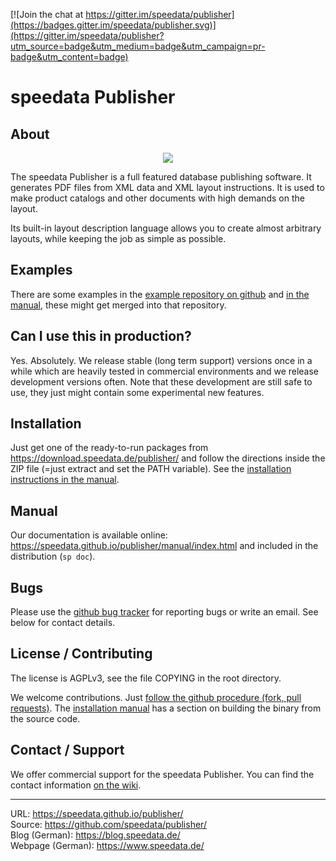 [![Join the chat at https://gitter.im/speedata/publisher](https://badges.gitter.im/speedata/publisher.svg)](https://gitter.im/speedata/publisher?utm_source=badge&utm_medium=badge&utm_campaign=pr-badge&utm_content=badge)


speedata Publisher
==================

About
-----

<p align="center"><img src="https://i.imgur.com/yzUJlVv.png"></p>


The speedata Publisher is a full featured database publishing software. It generates PDF files from XML data and XML layout instructions. It is used to make product catalogs and other documents with high demands on the layout.

Its built-in layout description language allows you to create almost arbitrary layouts, while keeping the job as simple as possible.

Examples
--------

There are some examples in the [example repository on github](https://github.com/speedata/examples) and [in the manual](https://speedata.github.io/publisher/manual/examples-en/index.html), these might get merged into that repository.


Can I use this in production?
-----------------------------

Yes. Absolutely. We release stable (long term support) versions once in a while which are heavily tested in commercial environments and we release development versions often. Note that these development are still safe to use, they just might contain some experimental new features.

Installation
------------

Just get one of the ready-to-run packages from <https://download.speedata.de/publisher/> and follow the directions inside the ZIP file (=just extract and set the PATH variable). See the [installation instructions in the manual](https://speedata.github.io/publisher/manual/description-en/installation.html).


Manual
------
Our documentation is available online: <https://speedata.github.io/publisher/manual/index.html> and included in the distribution (`sp doc`).


Bugs
----

Please use the [github bug tracker](https://github.com/speedata/publisher/issues) for reporting bugs or write an email. See below for contact details.


License / Contributing
----------------------

The license is AGPLv3, see the file COPYING in the root directory.

We welcome contributions. Just [follow the github procedure (fork, pull requests)](https://help.github.com/articles/using-pull-requests/). The [installation manual](https://speedata.github.io/publisher/manual/description-en/installation.html) has a section on building the binary from the source code.

Contact / Support
-----------------

We offer commercial support for the speedata Publisher. You can find the contact information [on the wiki](https://github.com/speedata/publisher/wiki/contact).



--------
URL: <https://speedata.github.io/publisher/> <br>
Source: <https://github.com/speedata/publisher/> <br>
Blog (German): <https://blog.speedata.de/> <br>
Webpage (German): <https://www.speedata.de/>